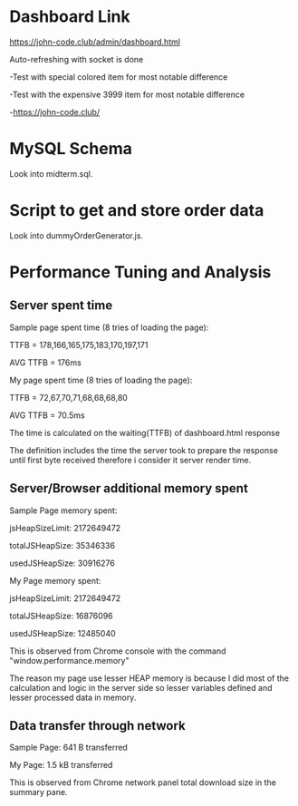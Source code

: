 # Dashboard Link

https://john-code.club/admin/dashboard.html

Auto-refreshing with socket is done

-Test with special colored item for most notable difference

-Test with the expensive 3999 item for most notable difference

-https://john-code.club/

# MySQL Schema

Look into midterm.sql.

# Script to get and store order data

Look into dummyOrderGenerator.js.

# Performance Tuning and Analysis

## Server spent time

Sample page spent time (8 tries of loading the page): 

TTFB = 178,166,165,175,183,170,197,171

AVG TTFB = 176ms

My page spent time (8 tries of loading the page): 

TTFB = 72,67,70,71,68,68,68,80

AVG TTFB = 70.5ms

The time is calculated on the waiting(TTFB) of dashboard.html response

The definition includes the time the server took to prepare the response until first byte received therefore i consider it server render time.

## Server/Browser additional memory spent

Sample Page memory spent:

jsHeapSizeLimit: 2172649472

totalJSHeapSize: 35346336

usedJSHeapSize: 30916276

My Page memory spent:

jsHeapSizeLimit: 2172649472

totalJSHeapSize: 16876096

usedJSHeapSize: 12485040

This is observed from Chrome console with the command "window.performance.memory"

The reason my page use lesser HEAP memory is because I did most of the calculation and logic in the server side so lesser variables defined and lesser processed data in memory.

## Data transfer through network

Sample Page: 641 B transferred

My Page: 1.5 kB transferred

This is observed from Chrome network panel total download size in the summary pane.